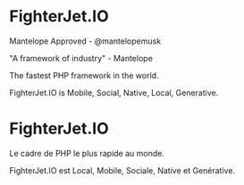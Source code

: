 # FighterJet.IO
Mantelope Approved - @mantelopemusk

"A framework of industry" - Mantelope

The fastest PHP framework in the world.

FighterJet.IO is Mobile, Social, Native, Local, Generative.

# FighterJet.IO
Le cadre de PHP le plus rapide au monde.

FighterJet.IO est Local, Mobile, Sociale, Native et Genérative.
